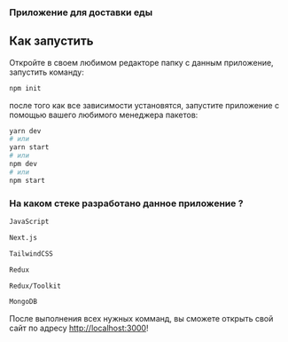 ### Приложение для доставки еды

## Как запустить

Откройте в своем любимом редакторе папку с данным приложение, запустить команду:
```bash
npm init
```
после того как все зависимости установятся, запустите приложение с помощью вашего любимого менеджера пакетов:

```bash
yarn dev
# или
yarn start
# или
npm dev
# или
npm start
```

### На каком стеке разработано данное приложение ?

```bash
JavaScript

Next.js

TailwindCSS

Redux

Redux/Toolkit

MongoDB
```

После выполнения всех нужных комманд, вы сможете открыть свой сайт по адресу [http://localhost:3000](http://localhost:3000)! 

